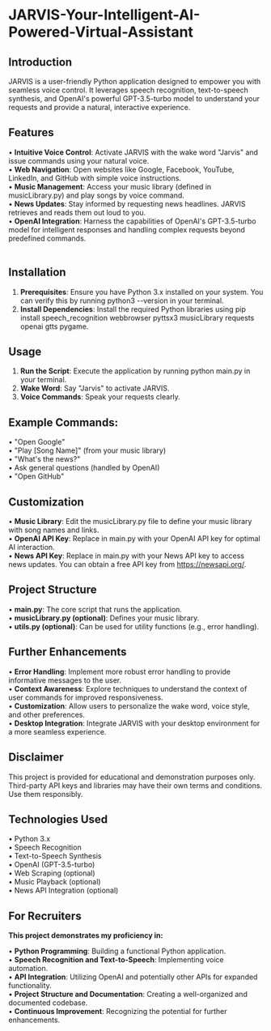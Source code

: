 # JARVIS-Your-Intelligent-AI-Powered-Virtual-Assistant
## Introduction

JARVIS is a user-friendly Python application designed to empower you with seamless voice control. It leverages speech recognition, text-to-speech synthesis, and OpenAI's powerful GPT-3.5-turbo model to understand your requests and provide a natural, interactive experience.

## Features

• **Intuitive Voice Control**: Activate JARVIS with the wake word "Jarvis" and issue commands using your natural voice.
<br>
• **Web Navigation**: Open websites like Google, Facebook, YouTube, LinkedIn, and GitHub with simple voice instructions.
<br>
• **Music Management**: Access your music library (defined in musicLibrary.py) and play songs by voice command.
<br>
• **News Updates**: Stay informed by requesting news headlines. JARVIS retrieves and reads them out loud to you.
<br>
• **OpenAI Integration**: Harness the capabilities of OpenAI's GPT-3.5-turbo model for intelligent responses and handling complex requests beyond predefined commands.
<br>
<br>
## Installation

1. **Prerequisites**: Ensure you have Python 3.x installed on your system. You can verify this by running python3 --version in your terminal.
2. **Install Dependencies**: Install the required Python libraries using pip install speech_recognition webbrowser pyttsx3 musicLibrary requests openai gtts pygame.
   
## Usage

1. **Run the Script**: Execute the application by running python main.py in your terminal.
2. **Wake Word**: Say "Jarvis" to activate JARVIS.
3. **Voice Commands**: Speak your requests clearly.
   
## Example Commands:

• "Open Google"
<br>
• "Play [Song Name]" (from your music library)
<br>
• "What's the news?"
<br>
• Ask general questions (handled by OpenAI)
<br>
• "Open GitHub"
<br>

## Customization

• **Music Library**: Edit the musicLibrary.py file to define your music library with song names and links.
<br>
• **OpenAI API Key**: Replace <Your Key Here> in main.py with your OpenAI API key for optimal AI interaction.
<br>
• **News API Key**: Replace <Your Key Here> in main.py with your News API key to access news updates. You can obtain a free API key from https://newsapi.org/.
<br>

## Project Structure

• **main.py**: The core script that runs the application.
<br>
• **musicLibrary.py (optional)**: Defines your music library.
<br>
• **utils.py (optional)**: Can be used for utility functions (e.g., error handling).
<br>

## Further Enhancements

• **Error Handling**: Implement more robust error handling to provide informative messages to the user.
<br>
• **Context Awareness**: Explore techniques to understand the context of user commands for improved responsiveness.
<br>
• **Customization**: Allow users to personalize the wake word, voice style, and other preferences.
<br>
• **Desktop Integration**: Integrate JARVIS with your desktop environment for a more seamless experience.
<br>

## Disclaimer
This project is provided for educational and demonstration purposes only. Third-party API keys and libraries may have their own terms and conditions. Use them responsibly.


## Technologies Used

• Python 3.x
<br>
• Speech Recognition
<br>
• Text-to-Speech Synthesis
<br>
• OpenAI (GPT-3.5-turbo)
<br>
• Web Scraping (optional)
<br>
• Music Playback (optional)
<br>
• News API Integration (optional)
<br>

## For Recruiters

**This project demonstrates my proficiency in:**

• **Python Programming**: Building a functional Python application.
<br>
• **Speech Recognition and Text-to-Speech**: Implementing voice automation.
<br>
• **API Integration**: Utilizing OpenAI and potentially other APIs for expanded functionality.
<br>
• **Project Structure and Documentation**: Creating a well-organized and documented codebase.
<br>
• **Continuous Improvement**: Recognizing the potential for further enhancements.
